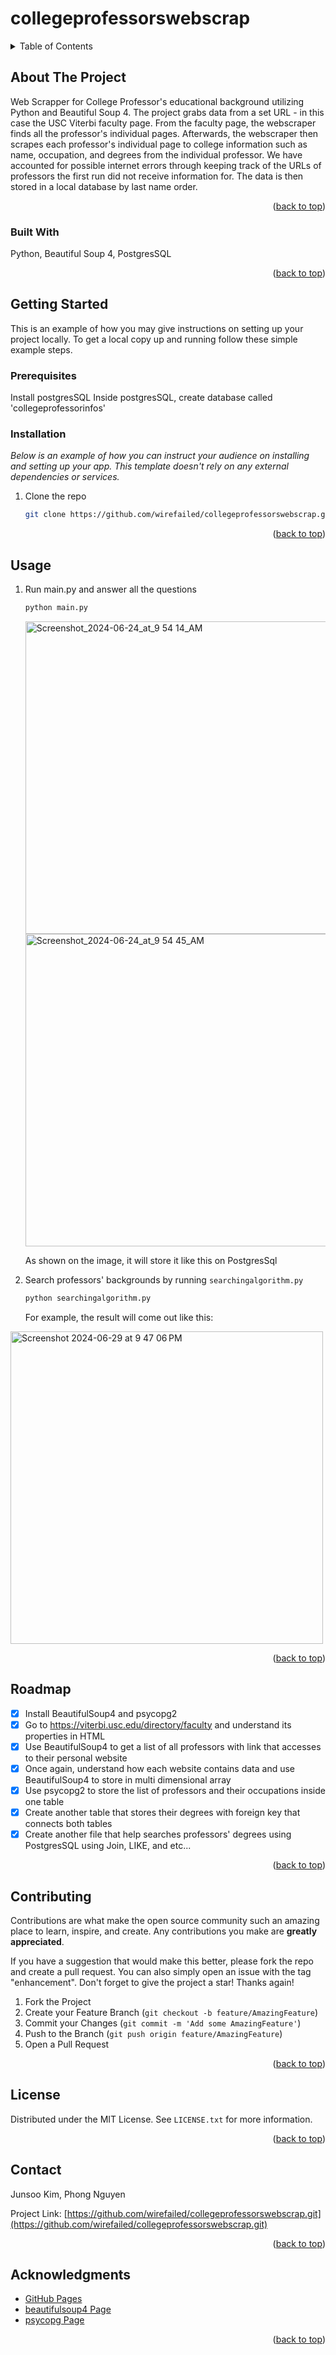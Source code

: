 # collegeprofessorswebscrap

<!-- Improved compatibility of back to top link: See: https://github.com/othneildrew/Best-README-Template/pull/73 -->
<a name="readme-top"></a>
<!--
*** Thanks for checking out the Best-README-Template. If you have a suggestion
*** that would make this better, please fork the repo and create a pull request
*** or simply open an issue with the tag "enhancement".
*** Don't forget to give the project a star!
*** Thanks again! Now go create something AMAZING! :D
-->


<!-- TABLE OF CONTENTS -->
<details>
  <summary>Table of Contents</summary>
  <ol>
    <li>
      <a href="#about-the-project">About The Project</a>
      <ul>
        <li><a href="#built-with">Built With</a></li>
      </ul>
    </li>
    <li>
      <a href="#getting-started">Getting Started</a>
      <ul>
        <li><a href="#prerequisites">Prerequisites</a></li>
        <li><a href="#installation">Installation</a></li>
      </ul>
    </li>
    <li><a href="#usage">Usage</a></li>
    <li><a href="#roadmap">Roadmap</a></li>
    <li><a href="#contributing">Contributing</a></li>
    <li><a href="#license">License</a></li>
    <li><a href="#contact">Contact</a></li>
    <li><a href="#acknowledgments">Acknowledgments</a></li>
  </ol>
</details>



<!-- ABOUT THE PROJECT -->
## About The Project

Web Scrapper for College Professor's educational background utilizing Python and Beautiful Soup 4. The project grabs data from a set URL - in this case the USC Viterbi faculty page. From the faculty page, the webscraper finds all the professor's individual pages. Afterwards, the webscraper then scrapes each professor's individual page to college information such as name, occupation, and degrees from the individual professor. We have accounted for possible internet errors through keeping track of the URLs of professors the first run did not receive information for. The data is then stored in a local database by last name order.

<p align="right">(<a href="#readme-top">back to top</a>)</p>



### Built With

Python,
Beautiful Soup 4,
PostgresSQL

<p align="right">(<a href="#readme-top">back to top</a>)</p>



<!-- GETTING STARTED -->
## Getting Started

This is an example of how you may give instructions on setting up your project locally.
To get a local copy up and running follow these simple example steps.

### Prerequisites

Install postgresSQL 
Inside postgresSQL, create database called 'collegeprofessorinfos'

### Installation

_Below is an example of how you can instruct your audience on installing and setting up your app. This template doesn't rely on any external dependencies or services._

1. Clone the repo
   ```zsh
   git clone https://github.com/wirefailed/collegeprofessorswebscrap.git
   ```

<p align="right">(<a href="#readme-top">back to top</a>)</p>



<!-- USAGE EXAMPLES -->
## Usage

1. Run main.py and answer all the questions
   ```zsh
   python main.py
   ```
  
   <img width="500" alt="Screenshot_2024-06-24_at_9 54 14_AM" src="https://github.com/wirefailed/collegeprofessorswebscrap/assets/131930750/439f9fa3-8649-4790-94ab-72654d12b885">
   <img width="500" alt="Screenshot_2024-06-24_at_9 54 45_AM" src="https://github.com/wirefailed/collegeprofessorswebscrap/assets/131930750/ab086c91-ae43-4fa2-b64f-ae57312699e8">

   As shown on the image, it will store it like this on PostgresSql

2. Search professors' backgrounds by running `searchingalgorithm.py`
   ```zsh
   python searchingalgorithm.py
   ```

   For example, the result will come out like this:
<img width="500" alt="Screenshot 2024-06-29 at 9 47 06 PM" src="https://github.com/wirefailed/collegeprofessorswebscrap/assets/131930750/b8b5366d-f846-4ec0-b88e-4308c2e2661d">


<p align="right">(<a href="#readme-top">back to top</a>)</p>



<!-- ROADMAP -->
## Roadmap

- [x] Install BeautifulSoup4 and psycopg2
- [x] Go to https://viterbi.usc.edu/directory/faculty and understand its properties in HTML
- [x] Use BeautifulSoup4 to get a list of all professors with link that accesses to their personal website
- [x] Once again, understand how each website contains data and use BeautifulSoup4 to store in multi dimensional array
- [x] Use psycopg2 to store the list of professors and their occupations inside one table
- [x] Create another table that stores their degrees with foreign key that connects both tables
- [x] Create another file that help searches professors' degrees using PostgresSQL using Join, LIKE, and etc...

<p align="right">(<a href="#readme-top">back to top</a>)</p>



<!-- CONTRIBUTING -->
## Contributing

Contributions are what make the open source community such an amazing place to learn, inspire, and create. Any contributions you make are **greatly appreciated**.

If you have a suggestion that would make this better, please fork the repo and create a pull request. You can also simply open an issue with the tag "enhancement".
Don't forget to give the project a star! Thanks again!

1. Fork the Project
2. Create your Feature Branch (`git checkout -b feature/AmazingFeature`)
3. Commit your Changes (`git commit -m 'Add some AmazingFeature'`)
4. Push to the Branch (`git push origin feature/AmazingFeature`)
5. Open a Pull Request

<p align="right">(<a href="#readme-top">back to top</a>)</p>



<!-- LICENSE -->
## License

Distributed under the MIT License. See `LICENSE.txt` for more information.

<p align="right">(<a href="#readme-top">back to top</a>)</p>



<!-- CONTACT -->
## Contact

Junsoo Kim, Phong Nguyen

Project Link: [https://github.com/wirefailed/collegeprofessorswebscrap.git](https://github.com/wirefailed/collegeprofessorswebscrap.git)

<p align="right">(<a href="#readme-top">back to top</a>)</p>



<!-- ACKNOWLEDGMENTS -->
## Acknowledgments

* [GitHub Pages](https://pages.github.com)
* [beautifulsoup4 Page](https://pypi.org/project/beautifulsoup4/)
* [psycopg Page](https://www.psycopg.org/)

<p align="right">(<a href="#readme-top">back to top</a>)</p>



